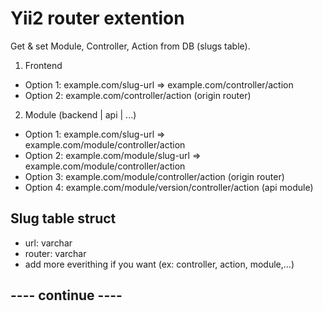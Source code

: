 # Yii2 router extention
Get & set Module, Controller, Action from DB (slugs table).

1. Frontend
- Option 1: example.com/slug-url => example.com/controller/action
- Option 2: example.com/controller/action (origin router)

2. Module (backend | api | ...)
- Option 1: example.com/slug-url => example.com/module/controller/action
- Option 2: example.com/module/slug-url => example.com/module/controller/action
- Option 3: example.com/module/controller/action (origin router)
- Option 4: example.com/module/version/controller/action (api module)

## Slug table struct
- url: varchar
- router: varchar
- add more everithing if you want (ex: controller, action, module,...) 

## ---- continue ----
